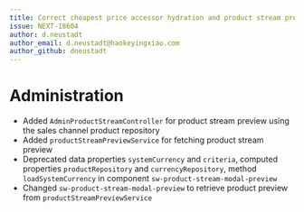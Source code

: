 ```yaml
---
title: Correct cheapest price accessor hydration and product stream preview
issue: NEXT-18604
author: d.neustadt
author_email: d.neustadt@haokeyingxiao.com 
author_github: dneustadt
---
```

# Administration
* Added `AdminProductStreamController` for product stream preview using the sales channel product repository
* Added `productStreamPreviewService` for fetching product stream preview
* Deprecated data properties `systemCurrency` and `criteria`, computed properties `productRepository` and `currencyRepository`, method `loadSystemCurrency` in component `sw-product-stream-modal-preview`
* Changed `sw-product-stream-modal-preview` to retrieve product preview from `productStreamPreviewService`
